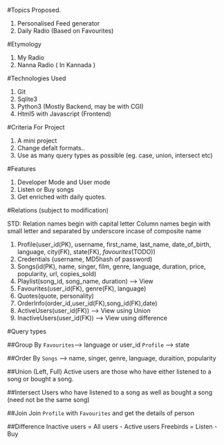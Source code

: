 #Topics Proposed.

1. Personalised Feed generator
2. Daily Radio (Based on Favourites)

#Etymology

1. My Radio
2. Nanna Radio ( In Kannada )

#Technologies Used

1. Git
2. Sqlite3
3. Python3 (Mostly Backend, may be with CGI)
4. Html5 with Javascript (Frontend)

#Criteria For Project

1. A mini project
2. Change defalt formats..
3. Use as many query types as possible (eg. case, union, intersect etc)

#Features

1. Developer Mode and User mode
2. Listen or Buy songs
3. Get enriched with daily quotes.

#Relations (subject to modification)

STD: Relation names begin with capital letter
	 Column names begin with small letter and separated by underscore incase of composite name

1. Profile(user_id(PK), username, first_name, last_name, date_of_birth, language, city(FK), state(FK), _favourites_(TODO))
2. Credentials (username, MD5hash of password)
3. Songs(id(PK), name, singer, film, genre, language, duration, price, popularity, url, copies_sold)
4. Playlist(song_id, song_name, duration) --> View
5. Favourites(user_id(FK), genre(FK), language)
6. Quotes(quote, personality)
7. OrderInfo(order_id,user_id(FK),song_id(FK),date)
8. ActiveUsers(user_id(FK)) --> View using Union
9. InactiveUsers(user_id(FK)) --> View using difference

#Query types

##Group By
`Favourites`--> language or user_id
`Profile`	--> state

##Order By
`Songs`		--> name, singer, genre, language, duraition, popularity

##Union (Left, Full)
Active users are those who have either listened to a song or bought a song.

##Intersect 
Users who have listened to a song as well as bought a song (need not be the same song)

##Join
Join `Profile` with `Favourites` and get the details of person 

##Difference
Inactive users = All users - Active users
Freebirds      = Listen - Buy
